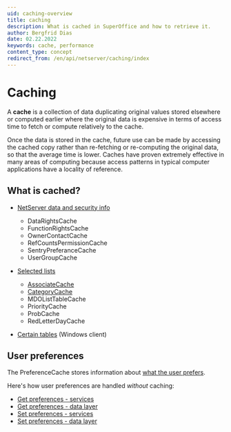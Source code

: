 ```yaml
---
uid: caching-overview
title: caching
description: What is cached in SuperOffice and how to retrieve it.
author: Bergfrid Dias
date: 02.22.2022
keywords: cache, performance
content_type: concept
redirect_from: /en/api/netserver/caching/index
---
```


# Caching

A **cache** is a collection of data duplicating original values stored elsewhere or computed earlier where the original data is expensive in terms of access time to fetch or compute relatively to the cache.

Once the data is stored in the cache, future use can be made by accessing the cached copy rather than re-fetching or re-computing the original data, so that the average time is lower. Caches have proven extremely effective in many areas of computing because access patterns in typical computer applications have a locality of reference.

## What is cached?

* [NetServer data and security info][2]
  * DataRightsCache
  * FunctionRightsCache
  * OwnerContactCache
  * RefCountsPermissionCache
  * SentryPreferanceCache
  * UserGroupCache

* [Selected lists][3]
  * [AssociateCache][4]
  * [CategoryCache][5]
  * MDOListTableCache
  * PriorityCache
  * ProbCache
  * RedLetterDayCache

* [Certain tables][1] (Windows client)

## User preferences

The PreferenceCache stores information about [what the user prefers][6].

Here's how user preferences are handled *without* caching:

* [Get preferences - services][11]
* [Get preferences - data layer][12]
* [Set preferences - services][13]
* [Set preferences - data layer][14]

<!-- Referenced links -->
[1]: cached-tables.md
[2]: superoffice-crm-security.md
[3]: superoffice-crm-cache.md
[4]: associate-cache.md
[5]: category-cache.md
[6]: ../../admin/user-preferences/howto/index.md
[11]: ../../admin/user-preferences/howto/get-preferences-preferenceagent.md
[12]: ../../admin/user-preferences/howto/get-preferences-sopreference.md
[13]: ../../admin/user-preferences/howto/set-preferences-preferenceagent.md
[14]: ../../admin/user-preferences/howto/set-preferences-sopreference.md
